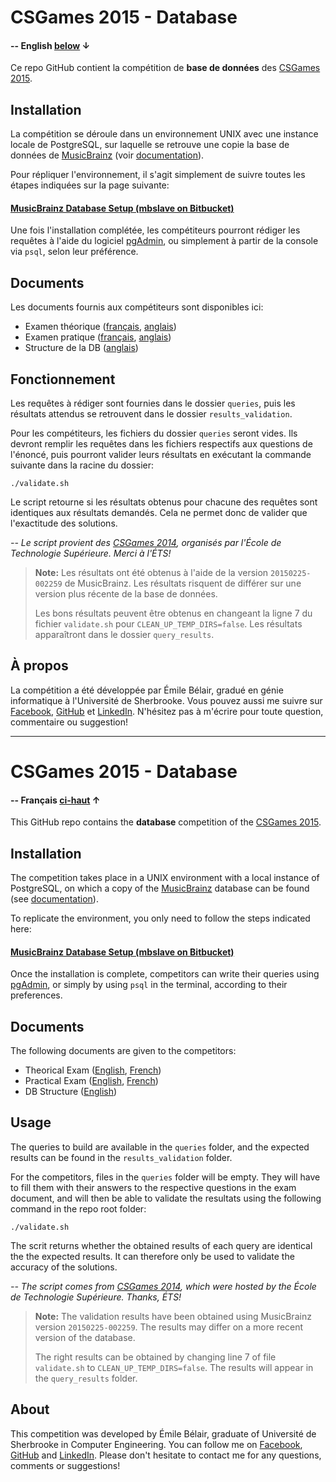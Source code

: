 # CSGames 2015 - Database

#### -- English [below](#csgames-2015---database-1) ↓

Ce repo GitHub contient la compétition de **base de données** des [CSGames 2015](http://csgames.org/2015/).

## Installation

La compétition se déroule dans un environnement UNIX avec une instance locale de PostgreSQL, sur laquelle se retrouve une copie la base de données de [MusicBrainz](http://musicbrainz.org/) (voir  [documentation](http://musicbrainz.org/doc/MusicBrainz_Database)).

Pour répliquer l'environnement, il s'agit simplement de suivre toutes les étapes indiquées sur la page suivante:

#### [MusicBrainz Database Setup (mbslave on Bitbucket)](https://bitbucket.org/lalinsky/mbslave)

Une fois l'installation complétée, les compétiteurs pourront rédiger les requêtes à l'aide du logiciel [pgAdmin](http://www.pgadmin.org/download/), ou simplement à partir de la console via `psql`, selon leur préférence.

## Documents

Les documents fournis aux compétiteurs sont disponibles ici:

- Examen théorique ([français](https://github.com/ebelair/CSG15-DB/blob/master/documents/CSG15-DB-Pratique.FR.md), [anglais](https://github.com/ebelair/CSG15-DB/blob/master/documents/CSG15-DB-Pratique.EN.md))
- Examen pratique ([français](https://github.com/ebelair/CSG15-DB/blob/master/documents/CSG15-DB-Theorique.FR.md), [anglais](https://github.com/ebelair/CSG15-DB/blob/master/documents/CSG15-DB-Theorique.EN.md))
- Structure de la DB ([anglais](https://github.com/ebelair/CSG15-DB/blob/master/documents/CSG15-DB-MusicBrainz.md))

## Fonctionnement

Les requêtes à rédiger sont fournies dans le dossier `queries`, puis les résultats attendus se retrouvent dans le dossier `results_validation`.

Pour les compétiteurs, les fichiers du dossier `queries` seront vides. Ils devront remplir les requêtes dans les fichiers respectifs aux questions de l'énoncé, puis pourront valider leurs résultats en exécutant la commande suivante dans la racine du dossier:

```
./validate.sh
```

Le script retourne si les résultats obtenus pour chacune des requêtes sont identiques aux résultats demandés. Cela ne permet donc de valider que l'exactitude des solutions.

*-- Le script provient des [CSGames 2014](http://csgames.org/2014/), organisés par l'École de Technologie Supérieure. Merci à l'ÉTS!*

> **Note:** Les résultats ont été obtenus à l'aide de la version `20150225-002259` de MusicBrainz. Les résultats risquent de différer sur une version plus récente de la base de données.
> 
> Les bons résultats peuvent être obtenus en changeant la ligne 7 du fichier `validate.sh` pour `CLEAN_UP_TEMP_DIRS=false`. Les résultats apparaîtront dans le dossier `query_results`.

## À propos
La compétition a été développée par Émile Bélair, gradué en génie informatique à l'Université de Sherbrooke. Vous pouvez aussi me suivre sur [Facebook](https://fb.me/ebelair), [GitHub](http://github.com/ebelair) et [LinkedIn](http://ca.linkedin.com/in/emilebelair/fr). N'hésitez pas à m'écrire pour toute question, commentaire ou suggestion!

---

# CSGames 2015 - Database

#### -- Français [ci-haut](#csgames-2015---database) ↑

This GitHub repo contains the **database** competition of the [CSGames 2015](http://csgames.org/2015/).

## Installation

The competition takes place in a UNIX environment with a local instance of PostgreSQL, on which a copy of the [MusicBrainz](http://musicbrainz.org/) database can be found (see [documentation](http://musicbrainz.org/doc/MusicBrainz_Database)).

To replicate the environment, you only need to follow the steps indicated here:

#### [MusicBrainz Database Setup (mbslave on Bitbucket)](https://bitbucket.org/lalinsky/mbslave)

Once the installation is complete, competitors can write their queries using [pgAdmin](http://www.pgadmin.org/download/), or simply by using `psql` in the terminal, according to their preferences.

## Documents

The following documents are given to the competitors:

- Theorical Exam ([English](https://github.com/ebelair/CSG15-DB/blob/master/documents/CSG15-DB-Pratique.EN.md), [French](https://github.com/ebelair/CSG15-DB/blob/master/documents/CSG15-DB-Pratique.FR.md))
- Practical Exam ([English](https://github.com/ebelair/CSG15-DB/blob/master/documents/CSG15-DB-Theorique.EN.md), [French](https://github.com/ebelair/CSG15-DB/blob/master/documents/CSG15-DB-Theorique.FR.md))
- DB Structure ([English](https://github.com/ebelair/CSG15-DB/blob/master/documents/CSG15-DB-MusicBrainz.md))

## Usage

The queries to build are available in the `queries` folder, and the expected results can be found in the `results_validation` folder.

For the competitors, files in the `queries` folder will be empty. They will have to fill them with their answers to the respective questions in the exam document, and will then be able to validate the resultats using the following command in the repo root folder:

```
./validate.sh
```

The scrit returns whether the obtained results of each query are identical the the expected results. It can therefore only be used to validate the accuracy of the solutions.

*-- The script comes from [CSGames 2014](http://csgames.org/2014/), which were hosted by the École de Technologie Supérieure. Thanks, ÉTS!*

> **Note:** The validation results have been obtained using MusicBrainz version `20150225-002259`. The results may differ on a more recent version of the database.
> 
> The right results can be obtained by changing line 7 of file `validate.sh` to `CLEAN_UP_TEMP_DIRS=false`. The results will appear in the `query_results` folder.


## About
This competition was developed by Émile Bélair, graduate of Université de Sherbrooke in Computer Engineering. You can follow me on [Facebook](http://fb.me/ebelair), [GitHub](http://github.com/ebelair) and [LinkedIn](http://ca.linkedin.com/in/emilebelair/en). Please don't hesitate to contact me for any questions, comments or suggestions!
